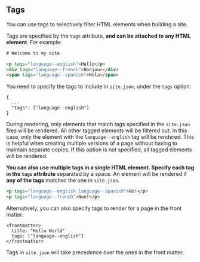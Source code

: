 ## Tags

You can use tags to selectively filter HTML elements when building a site.

Tags are specified by the `tags` attribute, **and can be attached to any HTML element**. For example:

```html
# Welcome to my site

<p tags="language--english">Hello</p>
<div tags="language--french">Bonjour</div>
<span tags="language--spanish">Hola</span>
```

You need to specify the tags to include in `site.json`, under the `tags` option:

```
{
  ...
  "tags": ["language--english"]
}
```

During rendering, only elements that match tags specified in the `site.json` files will be rendered. All other tagged elements will be filtered out. In this case, only the element with the `language--english` tag will be rendered. This is helpful when creating multiple versions of a page without having to maintain separate copies. If this option is not specified, all tagged elements will be rendered.

**You can also use multiple tags in a single HTML element. Specify each tag in the `tags` attribute** separated by a space. An element will be rendered if **any of the tags** matches the one in `site.json`.

```html
<p tags="language--english language--spanish">No!</p>
<p tags="language--french">Non!</p>
```

Alternatively, you can also specify tags to render for a page in the front matter.

```
<frontmatter>
  title: "Hello World"
  tags: ["language--english"]
</frontmatter>
```

Tags in `site.json` will take precedence over the ones in the front matter.
